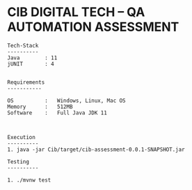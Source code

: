 # CIB DIGITAL TECH – QA AUTOMATION ASSESSMENT



	Tech-Stack
	----------
	Java		: 11
	jUNIT		: 4
	

	Requirements
	-----------
	
	OS			:	Windows, Linux, Mac OS
	Memory		:	512MB
	Software	: 	Full Java JDK 11
	
	
	 
	Execution
	----------
	1. java -jar Cib/target/cib-assessment-0.0.1-SNAPSHOT.jar
	
	Testing
	----------
	
	1. ./mvnw test
		 